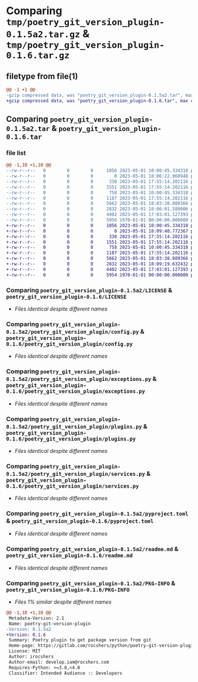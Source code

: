 # Comparing `tmp/poetry_git_version_plugin-0.1.5a2.tar.gz` & `tmp/poetry_git_version_plugin-0.1.6.tar.gz`

## filetype from file(1)

```diff
@@ -1 +1 @@
-gzip compressed data, was "poetry_git_version_plugin-0.1.5a2.tar", max compression
+gzip compressed data, was "poetry_git_version_plugin-0.1.6.tar", max compression
```

## Comparing `poetry_git_version_plugin-0.1.5a2.tar` & `poetry_git_version_plugin-0.1.6.tar`

### file list

```diff
@@ -1,10 +1,10 @@
--rw-r--r--   0        0        0     1056 2023-05-01 10:00:45.334318 poetry_git_version_plugin-0.1.5a2/LICENSE
--rw-r--r--   0        0        0        0 2023-05-01 18:06:22.960948 poetry_git_version_plugin-0.1.5a2/poetry_git_version_plugin/__init__.py
--rw-r--r--   0        0        0      330 2023-05-01 17:55:14.202116 poetry_git_version_plugin-0.1.5a2/poetry_git_version_plugin/commands.py
--rw-r--r--   0        0        0     1551 2023-05-01 17:55:14.202116 poetry_git_version_plugin-0.1.5a2/poetry_git_version_plugin/config.py
--rw-r--r--   0        0        0      758 2023-05-01 10:00:45.334318 poetry_git_version_plugin-0.1.5a2/poetry_git_version_plugin/exceptions.py
--rw-r--r--   0        0        0     1187 2023-05-01 17:55:14.202116 poetry_git_version_plugin-0.1.5a2/poetry_git_version_plugin/plugins.py
--rw-r--r--   0        0        0     5662 2023-05-01 18:03:38.089366 poetry_git_version_plugin-0.1.5a2/poetry_git_version_plugin/services.py
--rw-r--r--   0        0        0     2832 2023-05-01 18:06:01.589006 poetry_git_version_plugin-0.1.5a2/pyproject.toml
--rw-r--r--   0        0        0     4402 2023-05-01 17:03:01.127393 poetry_git_version_plugin-0.1.5a2/readme.md
--rw-r--r--   0        0        0     5956 1970-01-01 00:00:00.000000 poetry_git_version_plugin-0.1.5a2/PKG-INFO
+-rw-r--r--   0        0        0     1056 2023-05-01 10:00:45.334318 poetry_git_version_plugin-0.1.6/LICENSE
+-rw-r--r--   0        0        0        0 2023-05-01 18:09:40.772367 poetry_git_version_plugin-0.1.6/poetry_git_version_plugin/__init__.py
+-rw-r--r--   0        0        0      330 2023-05-01 17:55:14.202116 poetry_git_version_plugin-0.1.6/poetry_git_version_plugin/commands.py
+-rw-r--r--   0        0        0     1551 2023-05-01 17:55:14.202116 poetry_git_version_plugin-0.1.6/poetry_git_version_plugin/config.py
+-rw-r--r--   0        0        0      758 2023-05-01 10:00:45.334318 poetry_git_version_plugin-0.1.6/poetry_git_version_plugin/exceptions.py
+-rw-r--r--   0        0        0     1187 2023-05-01 17:55:14.202116 poetry_git_version_plugin-0.1.6/poetry_git_version_plugin/plugins.py
+-rw-r--r--   0        0        0     5662 2023-05-01 18:03:38.089366 poetry_git_version_plugin-0.1.6/poetry_git_version_plugin/services.py
+-rw-r--r--   0        0        0     2832 2023-05-01 18:09:19.632432 poetry_git_version_plugin-0.1.6/pyproject.toml
+-rw-r--r--   0        0        0     4402 2023-05-01 17:03:01.127393 poetry_git_version_plugin-0.1.6/readme.md
+-rw-r--r--   0        0        0     5954 1970-01-01 00:00:00.000000 poetry_git_version_plugin-0.1.6/PKG-INFO
```

### Comparing `poetry_git_version_plugin-0.1.5a2/LICENSE` & `poetry_git_version_plugin-0.1.6/LICENSE`

 * *Files identical despite different names*

### Comparing `poetry_git_version_plugin-0.1.5a2/poetry_git_version_plugin/config.py` & `poetry_git_version_plugin-0.1.6/poetry_git_version_plugin/config.py`

 * *Files identical despite different names*

### Comparing `poetry_git_version_plugin-0.1.5a2/poetry_git_version_plugin/exceptions.py` & `poetry_git_version_plugin-0.1.6/poetry_git_version_plugin/exceptions.py`

 * *Files identical despite different names*

### Comparing `poetry_git_version_plugin-0.1.5a2/poetry_git_version_plugin/plugins.py` & `poetry_git_version_plugin-0.1.6/poetry_git_version_plugin/plugins.py`

 * *Files identical despite different names*

### Comparing `poetry_git_version_plugin-0.1.5a2/poetry_git_version_plugin/services.py` & `poetry_git_version_plugin-0.1.6/poetry_git_version_plugin/services.py`

 * *Files identical despite different names*

### Comparing `poetry_git_version_plugin-0.1.5a2/pyproject.toml` & `poetry_git_version_plugin-0.1.6/pyproject.toml`

 * *Files identical despite different names*

### Comparing `poetry_git_version_plugin-0.1.5a2/readme.md` & `poetry_git_version_plugin-0.1.6/readme.md`

 * *Files identical despite different names*

### Comparing `poetry_git_version_plugin-0.1.5a2/PKG-INFO` & `poetry_git_version_plugin-0.1.6/PKG-INFO`

 * *Files 1% similar despite different names*

```diff
@@ -1,10 +1,10 @@
 Metadata-Version: 2.1
 Name: poetry-git-version-plugin
-Version: 0.1.5a2
+Version: 0.1.6
 Summary: Poetry plugin to get package version from git
 Home-page: https://gitlab.com/rocshers/python/poetry-git-version-plugin
 License: MIT
 Author: irocshers
 Author-email: develop.iam@rocshers.com
 Requires-Python: >=3.8,<4.0
 Classifier: Intended Audience :: Developers
```

